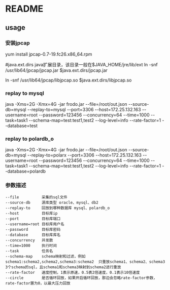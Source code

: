 # README
## usage
### 安装jpcap

yum install jpcap-0.7-19.fc26.x86_64.rpm

#java.ext.dirs java扩展目录，该目录一般在$JAVA_HOME/jre/lib/ext
ln -snf /usr/lib64/jpcap/jpcap.jar  $java.ext.dirs/jpcap.jar

ln -snf /usr/lib64/jpcap/libjpcap.so  $java.ext.dirs/libjpcap.so

### replay to mysql
java -Xms=2G -Xmx=4G -jar frodo.jar --file=/root/out.json --source-db=mysql --replay-to=mysql --port=3306 --host=172.25.132.163 --username=root --password=123456 --concurrency=64 --time=1000 --task=task1 --schema-map=test:test1,test2 --log-level=info --rate-factor=1 --database=test

### replay to polardb_o
java -Xms=2G -Xmx=4G -jar frodo.jar --file=/root/out.json --source-db=mysql --replay-to=polarx --port=3306 --host=172.25.132.163 --username=root --password=123456 --concurrency=64 --time=1000 --task=task1 --schema-map=test:test1,test2 --log-level=info --rate-factor=1 --database=polardb

### 参数描述
```
--file          采集的sql文件
--source-db     源库类型 oracle、mysql、db2
--replay-to     回放到哪种数据库 mysql、polardb_o
--host          目标库ip
--port          目标库端口
--username=root 目标库用户名
--password      目标库密码
--database      目标库库名
--concurrency   并发数
--time=1000     执行时间
--task          任务名
--schema-map    schema映射和过滤，例如schema1:schema2,schema2,schema3:schema2  只重放schema1、schema2、schema3 3个schema的sql，且schema1和schema3映射到schema2进行重放
--rate-factor   速度控制，1表示原速，0.5表2倍速度，0.1表示10倍速度
--circle        是否循环回放，如果开启循环回放，那边会忽略rate-factor参数，rate-factor置为0，以最大压力回放
```